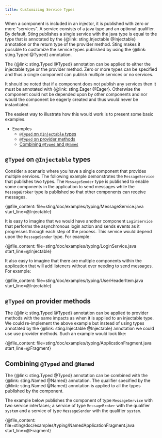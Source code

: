 ```yaml
---
title: Customizing Service Types
---
```


When a component is included in an injector, it is published with zero or more "services". A service consists
of a java type and an optional qualifier. By default, Sting publishes a single service with the java type is
equal to the type that is annotated by the {@link: sting.Injectable @Injectable} annotation or the return type
of the provider method. Sting makes it possible to customize the service types published by using the
{@link: sting.Typed @Typed} annotation.

The {@link: sting.Typed @Typed} annotation can be applied to either the injectable type or the provider method.
Zero or more types can be specified and thus a single component can publish multiple services or no services.

It should be noted that if a component does not publish any services then it must be annotated with
{@link: sting.Eager @Eager}. Otherwise the component could not be depended upon by other components and nor would
the component be eagerly created and thus would never be instantiated.

The easiest way to illustrate how this would work is to present some basic examples.

<nav class="page-toc">

<!-- toc -->

* <a>Examples</a>
  - [`@Typed` on `@Injectable` types](#typed-on-injectable-types)
  - [`@Typed` on provider methods](#typed-on-provider-methods)
  - [Combining `@Typed` and `@Named`](#combining-typed-and-named)

<!-- tocstop -->

</nav>

## `@Typed` on `@Injectable` types

Consider a scenario where you have a single component that provides multiple services. The following
example demonstrates the `MessageService` that publishes two types. The `MessageSender` type is published
to enable some components in the application to send messages while the `MessageBroker` type is published
so that other components can receive messages.

{@file_content: file=sting/doc/examples/typing/MessageService.java start_line=@Injectable}

It is easy to imagine that we would have another component `LoginService` that performs the asynchronous
login action and sends events as it progresses through each step of the process. This service would depend upon
the `MessageSender` type. For example:

{@file_content: file=sting/doc/examples/typing/LoginService.java start_line=@Injectable}

It also easy to imagine that there are multiple components within the application that will add listeners without
ever needing to send messages. For example:

{@file_content: file=sting/doc/examples/typing/UserHeaderItem.java start_line=@Injectable}

## `@Typed` on provider methods

The {@link: sting.Typed @Typed} annotation can be applied to provider methods with the same impacts as when
it is applied to an injectable type. We could re-implement the above example but instead of using types
annotated by the {@link: sting.Injectable @Injectable} annotation we could use use provider methods. Such an
example would look like:

{@file_content: file=sting/doc/examples/typing/ApplicationFragment.java start_line=@Fragment}

## Combining `@Typed` and `@Named`

The {@link: sting.Typed @Typed} annotation can be combined with the {@link: sting.Named @Named} annotation.
The qualifier specified by the {@link: sting.Named @Named} annotation is applied to all the types published
by the component.

The example below publishes the component of type `MessageService` with two service interfaces; a service
of type `MessageBroker` with the qualifier `system` and a service of type `MessageSender` with the qualifier
`system`.

{@file_content: file=sting/doc/examples/typing/NamedApplicationFragment.java start_line=@Fragment}

